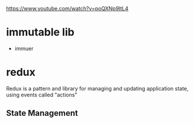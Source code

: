 https://www.youtube.com/watch?v=poQXNp9ItL4
# immutable lib
- immuer

# redux
Redux is a pattern and library for managing and updating application state, using events called "actions"
## State Management
